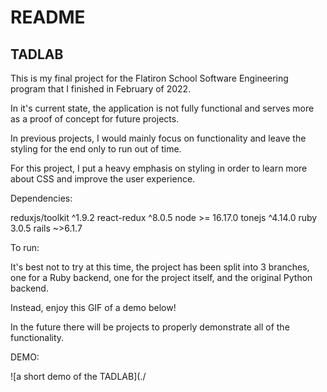 # README
## TADLAB

This is my final project for the Flatiron School Software Engineering program that I finished in February of 2022.

In it's current state, the application is not fully functional and serves more as a proof of concept for future projects. 

In previous projects, I would mainly focus on functionality and leave the styling for the end only to run out of time.

For this project, I put a heavy emphasis on styling in order to learn more about CSS and improve the user experience.

Dependencies:

reduxjs/toolkit ^1.9.2
react-redux ^8.0.5
node >= 16.17.0
tonejs ^4.14.0
ruby 3.0.5
rails ~>6.1.7

To run:

It's best not to try at this time, the project has been split into 3 branches, one for a Ruby backend, one for the project itself, and the original Python backend.

Instead, enjoy this GIF of a demo below!

In the future there will be projects to properly demonstrate all of the functionality.

DEMO:

![a short demo of the TADLAB](./
